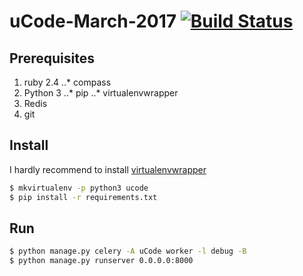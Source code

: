 # uCode-March-2017 [![Build Status](https://travis-ci.org/TheGreatGatsvim/uCode-March-2017.svg?branch=master)](https://travis-ci.org/TheGreatGatsvim/uCode-March-2017)
## Prerequisites
1. ruby 2.4
..* compass
2. Python 3
..* pip
..* virtualenvwrapper
3. Redis
4. git
## Install
I hardly recommend to install [virtualenvwrapper](http://virtualenvwrapper.readthedocs.io/en/latest/command_ref.html)
```bash
$ mkvirtualenv -p python3 ucode
$ pip install -r requirements.txt
```
## Run
```bash
$ python manage.py celery -A uCode worker -l debug -B
$ python manage.py runserver 0.0.0.0:8000
```
